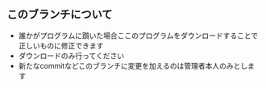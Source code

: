 ## このブランチについて
- 誰かがプログラムに躓いた場合ここのプログラムをダウンロードすることで正しいものに修正できます
- ダウンロードのみ行ってください
- 新たなcommitなどこのブランチに変更を加えるのは管理者本人のみとします
